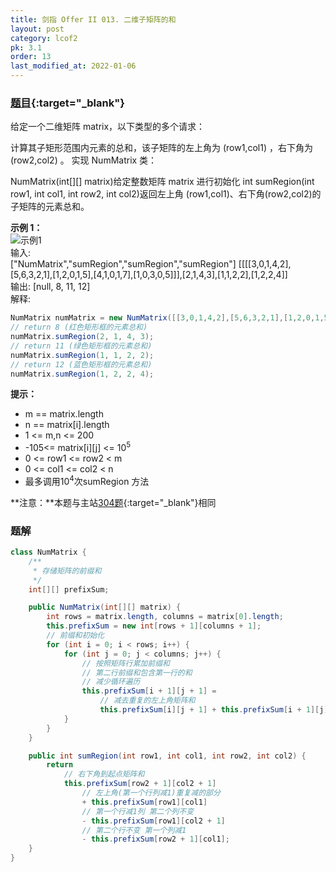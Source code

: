 ```yaml
---
title: 剑指 Offer II 013. 二维子矩阵的和
layout: post
category: lcof2
pk: 3.1
order: 13
last_modified_at: 2022-01-06
---
```


### [题目](https://leetcode.cn/problems/O4NDxx/){:target="_blank"}

给定一个二维矩阵 matrix，以下类型的多个请求：

计算其子矩形范围内元素的总和，该子矩阵的左上角为 (row1,col1) ，右下角为 (row2,col2) 。
实现 NumMatrix 类：

NumMatrix(int[][] matrix)给定整数矩阵 matrix 进行初始化
int sumRegion(int row1, int col1, int row2, int col2)返回左上角 (row1,col1)、右下角(row2,col2)的子矩阵的元素总和。


**示例 1：**  
![示例1]({{site.cdn}}/assets/3/013/matrix.png)  
输入:  
["NumMatrix","sumRegion","sumRegion","sumRegion"]
[[[[3,0,1,4,2],[5,6,3,2,1],[1,2,0,1,5],[4,1,0,1,7],[1,0,3,0,5]]],[2,1,4,3],[1,1,2,2],[1,2,2,4]]  
输出: [null, 8, 11, 12]  
解释:  
```java
NumMatrix numMatrix = new NumMatrix([[3,0,1,4,2],[5,6,3,2,1],[1,2,0,1,5],[4,1,0,1,7],[1,0,3,0,5]]]);
// return 8 (红色矩形框的元素总和)
numMatrix.sumRegion(2, 1, 4, 3);
// return 11 (绿色矩形框的元素总和)
numMatrix.sumRegion(1, 1, 2, 2);
// return 12 (蓝色矩形框的元素总和)
numMatrix.sumRegion(1, 2, 2, 4); 
```

**提示：**  
- m == matrix.length
- n == matrix[i].length
- 1 <= m,n <= 200
- -105<= matrix[i][j] <= 10<sup>5</sup>
- 0 <= row1 <= row2 < m
- 0 <= col1 <= col2 < n
- 最多调用10<sup>4</sup>次sumRegion 方法

**注意：**本题与主站[304题](https://leetcode.cn/problems/range-sum-query-2d-immutable/){:target="_blank"}相同

### 题解

```java
class NumMatrix {
    /**
     * 存储矩阵的前缀和
     */
    int[][] prefixSum;

    public NumMatrix(int[][] matrix) {
        int rows = matrix.length, columns = matrix[0].length;
        this.prefixSum = new int[rows + 1][columns + 1];
        // 前缀和初始化
        for (int i = 0; i < rows; i++) {
            for (int j = 0; j < columns; j++) {
                // 按照矩阵行累加前缀和
                // 第二行前缀和包含第一行的和
                // 减少循环遍历
                this.prefixSum[i + 1][j + 1] =
                    // 减去重复的左上角矩阵和
                    this.prefixSum[i][j + 1] + this.prefixSum[i + 1][j] - this.prefixSum[i][j] + matrix[i][j];
            }
        }
    }

    public int sumRegion(int row1, int col1, int row2, int col2) {
        return
            // 右下角到起点矩阵和
            this.prefixSum[row2 + 1][col2 + 1]
                // 左上角(第一个行列减1)重复减的部分
                + this.prefixSum[row1][col1]
                // 第一个行减1列 第二个列不变
                - this.prefixSum[row1][col2 + 1]
                // 第二个行不变 第一个列减1
                - this.prefixSum[row2 + 1][col1];
    }
}
```
